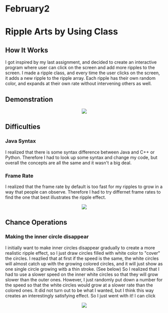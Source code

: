 # February2

# Ripple Arts by Using Class

## How It Works

I got inspired by my last assignment, and decided to create an interactive program where user can click on the screen and add more ripples to the screen. 
I made a ripple class, and every time the user clicks on the screen, it adds a new ripple to the ripple array. Each ripple has their own random color, and expands 
at their own rate without intervening others as well. 

## Demonstration 

<p align="center">
  <img src="https://github.com/fyk211/Intro-to-IM/blob/main/February9/ripple.gif?raw=true">
</p>

## Difficulties

  ### Java Syntax
  I realized that there is some syntax difference between Java and C++ or Python. Therefore I had to look up some syntax and change my code, but overall the concepts
  are all the same and it wasn't a big deal. 
  ### Frame Rate 
  I realized that the frame rate by default is too fast for my ripples to grow in a way that people can observe. Therefore I had to try differnet frame rates to find 
  the one that best illustrates the ripple effect. 
  <p align="center">
  <img src="https://github.com/fyk211/Intro-to-IM/blob/main/February9/TooFast.gif?raw=true">
  </p>

  
## Chance Operations
  ### Making the inner circle disappear 
  I initially want to make inner circles disappear gradually to create a more realistic ripple effect, so I just draw circles filled with white color to "cover" the 
  circles. I reazlied that at first if the speed is the same, the white circles will almost catch up with the growing colored circles, and it will just show as one 
  single circle growing witb a thin stroke. (See below) So I realized that I had to use a slower speed on the inner white circles so that they will grow slower than the outer
  ones. However, I just randomly put down a number for the speed so that the white circles would grow at a slower rate than the colored ones. It did not turn out 
  to be what I wanted, but I think this way creates an interestingly satisfying effect. So I just went with it! I can click 
  <p align="center">
  <img src="https://github.com/fyk211/Intro-to-IM/blob/main/February9/Same%20Speed.gif?raw=true">
  </p>
  
  
  
  
